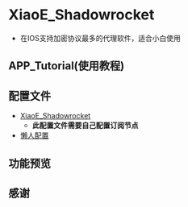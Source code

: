 # XiaoE_Shadowrocket
- 在IOS支持加密协议最多的代理软件，适合小白使用

## APP_Tutorial(使用教程) 

## 配置文件
- [XiaoE_Shadowrocket](https://raw.githubusercontent.com/LaolunsiG/XiaoE_PCR/main/Config_File/Shadowrocket/%E6%87%92%E4%BA%BA%E9%85%8D%E7%BD%AE.conf)
  - **此配置文件需要自己配置订阅节点**
- [懒人配置](https://raw.githubusercontent.com/LaolunsiG/XiaoE_PCR/main/Config_File/Shadowrocket/%E6%87%92%E4%BA%BA%E9%85%8D%E7%BD%AE.conf)

## 功能预览

## 感谢
